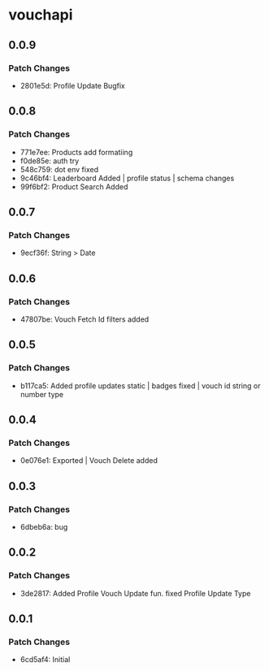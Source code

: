 # vouchapi

## 0.0.9

### Patch Changes

- 2801e5d: Profile Update Bugfix

## 0.0.8

### Patch Changes

- 771e7ee: Products add formatiing
- f0de85e: auth try
- 548c759: dot env fixed
- 9c46bf4: Leaderboard Added | profile status | schema changes
- 99f6bf2: Product Search Added

## 0.0.7

### Patch Changes

- 9ecf36f: String > Date

## 0.0.6

### Patch Changes

- 47807be: Vouch Fetch Id filters added

## 0.0.5

### Patch Changes

- b117ca5: Added profile updates static | badges fixed | vouch id string or number type

## 0.0.4

### Patch Changes

- 0e076e1: Exported | Vouch Delete added

## 0.0.3

### Patch Changes

- 6dbeb6a: bug

## 0.0.2

### Patch Changes

- 3de2817: Added Profile Vouch Update fun. fixed Profile Update Type

## 0.0.1

### Patch Changes

- 6cd5af4: Initial
